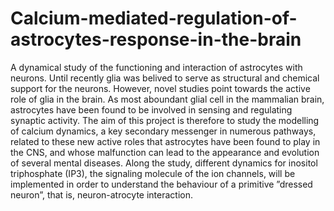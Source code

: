 # Calcium-mediated-regulation-of-astrocytes-response-in-the-brain

A dynamical study of the functioning and interaction of astrocytes with neurons.
Until recently glia was belived to serve as structural and chemical support for the neurons. However,
novel studies point towards the active role of glia in the brain. As most aboundant glial cell in
the mammalian brain, astrocytes have been found to be involved in sensing and regulating synaptic
activity. The aim of this project is therefore to study the modelling of calcium dynamics, a key
secondary messenger in numerous pathways, related to these new active roles that astrocytes have
been found to play in the CNS, and whose malfunction can lead to the appearance and evolution
of several mental diseases. Along the study, different dynamics for inositol triphosphate (IP3), the
signaling molecule of the ion channels, will be implemented in order to understand the behaviour of
a primitive ”dressed neuron”, that is, neuron-atrocyte interaction.
